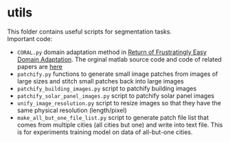 # utils
This folder contains useful scripts for segmentation tasks.  
Important code:

* `CORAL.py` domain adaptation method in [Return of Frustratingly Easy Domain Adaptation](https://arxiv.org/abs/1511.05547). The orginal matlab source code and code of related papers are [here](https://github.com/VisionLearningGroup/CORAL)
* `patchify.py` functions to generate small image patches from images of large sizes and stitch small patches back into large images
* `patchify_building_images.py` script to patchify building images 
* `patchify_solar_panel_images.py` script to patchify solar panel images 
* `unify_image_resolution.py` script to resize images so that they have the same physical resolution (length/pixel)
* `make_all_but_one_file_list.py` script to generate patch file list that comes from multiple cities (all cities but one) and write into text file. This is for experiments training model on data of all-but-one cities.
